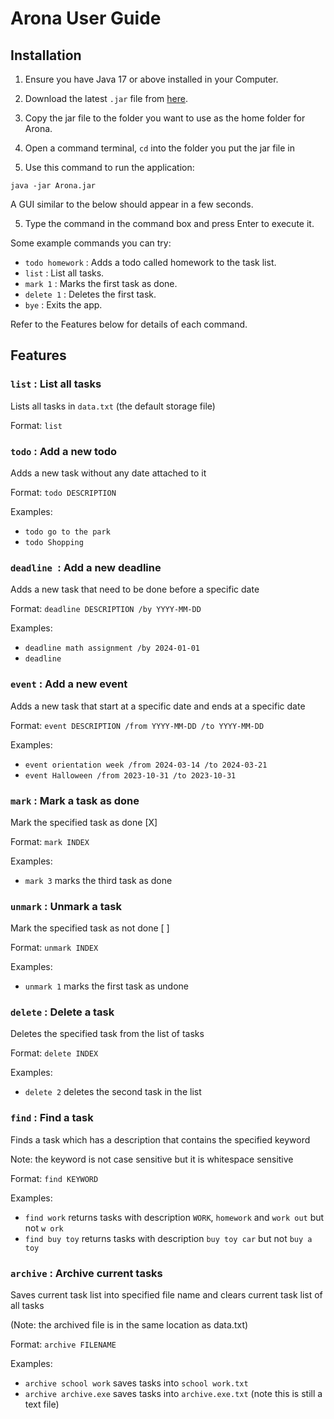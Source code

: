 # Arona User Guide


## Installation

1. Ensure you have Java 17 or above installed in your Computer.

2. Download the latest `.jar` file from [here](https://github.com/Jayden-Kim-NUS/ip/releases).

3. Copy the jar file to the folder you want to use as the home folder for Arona.

4. Open a command terminal, `cd` into the folder you put the jar file in

5. Use this command to run the application:
```
java -jar Arona.jar
``` 
A GUI similar to the below should appear in a few seconds.

5. Type the command in the command box and press Enter to execute it.

Some example commands you can try:
- `todo homework` : Adds a todo called homework to the task list.
- `list` : List all tasks.
- `mark 1` : Marks the first task as done.
- `delete 1` : Deletes the first task.
- `bye` : Exits the app.

Refer to the Features below for details of each command.

## Features

### `list` : List all tasks

Lists all tasks in `data.txt` (the default storage file)

Format: `list`

### `todo` : Add a new todo

Adds a new task without any date attached to it

Format: `todo DESCRIPTION`

Examples:
- `todo go to the park`
- `todo Shopping`

### `deadline `: Add a new deadline

Adds a new task that need to be done before a specific date

Format: `deadline DESCRIPTION /by YYYY-MM-DD`

Examples:
- `deadline math assignment /by 2024-01-01`
- `deadline `

### `event` : Add a new event

Adds a new task that start at a specific date and ends at a specific date

Format: `event DESCRIPTION /from YYYY-MM-DD /to YYYY-MM-DD`

Examples:
- `event orientation week /from 2024-03-14 /to 2024-03-21`
- `event Halloween /from 2023-10-31 /to 2023-10-31`

### `mark` : Mark a task as done

Mark the specified task as done [X]

Format: `mark INDEX`

Examples:

- `mark 3` marks the third task as done

### `unmark` : Unmark a task

Mark the specified task as not done [ ]

Format: `unmark INDEX`

Examples:

- `unmark 1` marks the first task as undone

### `delete` : Delete a task

Deletes the specified task from the list of tasks

Format: `delete INDEX`

Examples:

- `delete 2` deletes the second task in the list

### `find` : Find a task

Finds a task which has a description that contains the specified keyword

Note: the keyword is not case sensitive but it is whitespace sensitive

Format: `find KEYWORD`

Examples:

- `find work` returns tasks with description `WORK`, `homework` and `work out` but not `w ork`
- `find buy toy` returns tasks with description `buy toy car` but not `buy a toy`

### `archive` : Archive current tasks

Saves current task list into specified file name and clears current task list of all tasks

(Note: the archived file is in the same location as data.txt)

Format: `archive FILENAME`

Examples:

- `archive school work` saves tasks into `school work.txt`
- `archive archive.exe` saves tasks into `archive.exe.txt` (note this is still a text file)
